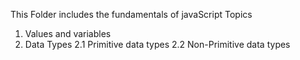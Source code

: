 This Folder includes the fundamentals of javaScript Topics 
1. Values and variables
2. Data Types
    2.1 Primitive data types
    2.2 Non-Primitive data types
   